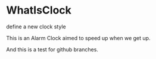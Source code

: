 # WhatIsClock
define a new clock style

This is an Alarm Clock aimed to speed up when we get up.

And this is a test for github branches.